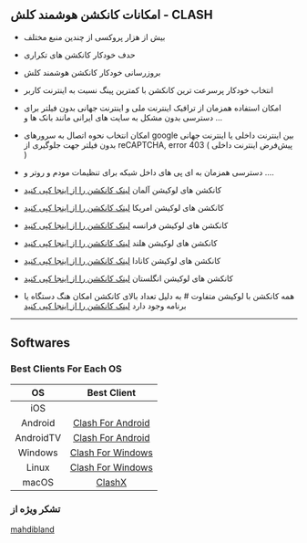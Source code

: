 ##   امکانات کانکشن هوشمند کلش - CLASH

- بیش از هزار پروکسی از چندین منبع مختلف
- حدف خودکار کانکشن های تکراری
- بروزرسانی خودکار کانکشن هوشمند کلش
- انتخاب خودکار پرسرعت ترین کانکشن با کمترین پینگ نسبت به اینترنت کاربر
- امکان استفاده همزمان از ترافیک اینترنت ملی و اینترنت جهانی بدون فیلتر برای دسترسی بدون مشکل به سایت های ایرانی مانند بانک ها و ...
- امکان انتخاب نحوه اتصال به سرورهای google بین اینترنت داخلی یا اینترنت جهانی بدون فیلتر جهت جلوگیری از reCAPTCHA, error 403 ( پیش‌فرض اینترنت داخلی )
- دسترسی همزمان به ای پی های داخل شبکه برای تنظیمات مودم و روتر و ....

- کانکشن های لوکیشن آلمان [لینک کانکشن را از اینجا کپی کنید](https://raw.githubusercontent.com/brommbromley/Smart-Clash/main/germany.yaml)

- کانکشن های لوکیشن امریکا [لینک کانکشن را از اینجا کپی کنید](https://raw.githubusercontent.com/brommbromley/Smart-Clash/main/us.yaml)

- کانکشن های لوکیشن فرانسه [لینک کانکشن را از اینجا کپی کنید](https://raw.githubusercontent.com/brommbromley/Smart-Clash/main/france.yaml)

- کانکشن های لوکیشن هلند [لینک کانکشن را از اینجا کپی کنید](https://raw.githubusercontent.com/brommbromley/Smart-Clash/main/netherlands.yaml)

- کانکشن های لوکیشن کانادا [لینک کانکشن را از اینجا کپی کنید](https://raw.githubusercontent.com/brommbromley/Smart-Clash/main/canada.yaml)

- کانکشن های لوکیشن انگلستان [لینک کانکشن را از اینجا کپی کنید](https://raw.githubusercontent.com/brommbromley/Smart-Clash/main/uk.yaml)

- همه کانکشن با لوکیشن متفاوت # به دلیل تعداد بالای کانکشن امکان هنگ دستگاه یا برنامه وجود دارد [لینک کانکشن را از اینجا کپی کنید](https://raw.githubusercontent.com/brommbromley/Smart-Clash/main/germany.yaml)


-------------------------------------------------

## Softwares

  ### Best Clients For Each OS

|    OS   |              Best Client               |
|:-------:|:--------------------------------------:|
|   iOS   |                                        |
| Android |            [Clash For Android](https://github.com/Kr328/ClashForAndroid/releases)         |
|AndroidTV|            [Clash For Android](https://github.com/Kr328/ClashForAndroid/releases)         |
| Windows |            [Clash For Windows](https://github.com/Fndroid/clash_for_windows_pkg/releases)         |
|  Linux  |           [Clash For Windows](https://github.com/Fndroid/clash_for_windows_pkg/releases)          |
|  macOS  |       [ClashX](https://github.com/yichengchen/clashX/releases) | [Clash For Windows](https://github.com/Fndroid/clash_for_windows_pkg/releases)     |


### تشکر ویژه از

[mahdibland](https://github.com/mahdibland/V2RayAggregator)
